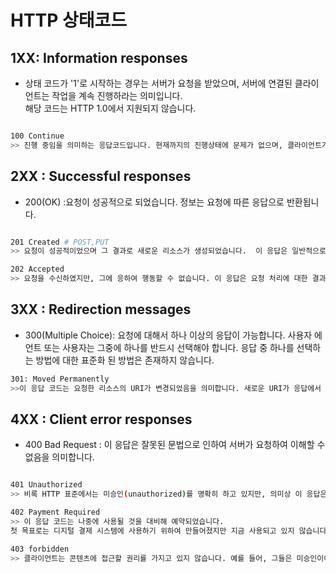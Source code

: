 # HTTP 상태코드

## 1XX: Information responses
- 상태 코드가 '1'로 시작하는 경우는 서버가 요청을 받았으며, 서버에 연결된 클라이언트는 작업을 계속 진행하라는 의미입니다.<br> 해당 코드는 HTTP 1.0에서 지원되지 않습니다.
```bash

100 Continue
>> 진행 중임을 의미하는 응답코드입니다. 현재까지의 진행상태에 문제가 없으며, 클라이언트가 계속해서 요청을 하거나 이미 요청을 완료한 경우에는 무시해도 되는 것을 알려줍니다.

```

## 2XX : Successful responses
- 200(OK) :요청이 성공적으로 되었습니다. 정보는 요청에 따른 응답으로 반환됩니다.

```bash

201 Created # POST,PUT
>> 요청이 성공적이었으며 그 결과로 새로운 리소스가 생성되었습니다.  이 응답은 일반적으로 POST 요청 또는 일부 PUT요청 이후에 따라옵니다.

202 Accepted
>> 요청을 수신하였지만, 그에 응하여 행동할 수 없습니다. 이 응답은 요청 처리에 대한 결과를 이후에 HTTP로 비동기 응답을 보내는 것에 대해서 명확하게 명시하지 않습니다.

```


## 3XX : Redirection messages
- 300(Multiple Choice): 요청에 대해서 하나 이상의 응답이 가능합니다. 사용자 에언트 또는 사용자는 그중에 하나를 반드시 선택해야 합니다. 응답 중 하나를 선택하는 방법에 대한 표준화 된 방법은 존재하지 않습니다. 

 ```bash
301: Moved Permanently
>>이 응답 코드는 요청한 리소스의 URI가 변경되었음을 의미합니다. 새로운 URI가 응답에서 아마도 주어질 수 있습니다. 
 ```

 ## 4XX : Client error responses

 - 400 Bad Request : 이 응답은 잘못된 문법으로 인하여 서버가 요청하여 이해할 수 없음을 의미합니다.

 ```bash

401 Unauthorized 
>> 비록 HTTP 표준에서는 미승인(unauthorized)를 명확히 하고 있지만, 의미상 이 응답은 비인증(unauthenticated)를 의미합니다. 클라이언트는 요청한 응답을 받기 위해서는 반드시 스스로를 인증해야 합니다.

402 Payment Required
>> 이 응답 코드는 나중에 사용될 것을 대비해 예약되었습니다.
첫 목표로는 디지털 결제 시스템에 사용하기 위하여 만들어졌지만 지금 사용되고 있지 않습니다.

403 forbidden 
>> 클라이언트는 콘텐츠에 접근할 권리를 가지고 있지 않습니다. 예를 들어, 그들은 미승인이여서 서버는 거절을 위한 적절한 응답을 보냅니다. 401과 다른 점은 서버가 클라이언트가 누구인지 알고 있습니다. 

 ```